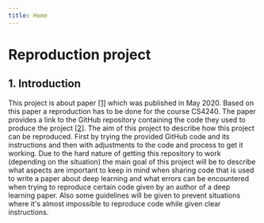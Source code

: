 ```yaml
---
title: Home
---
```

# Reproduction project

## 1. Introduction

This project is about paper <a href="https://arxiv.org/abs/2005.07431/" target="_blank">[1]</a> which was published in May 2020. Based on this paper a reproduction has to be done for the course CS4240. The paper provides a link to the GitHub repository containing the code they used to produce the project <a href="https://github.com/TUMFTM/CameraRadarFusionNet/" target="_blank">[2]</a>. The aim of this project to describe how this project can be reproduced. First by trying the provided GitHub code and its instructions and then with adjustments to the code and process to get it working. Due to the hard nature of getting this repository to work (depending on the situation) the main goal of this project will be to describe what aspects are important to keep in mind when sharing code that is used to write a paper about deep learning and what errors can be encountered when trying to reproduce certain code given by an author of a deep learning paper. Also some guidelines will be given to prevent situations where it's almost impossible to reproduce code while given clear instructions.
